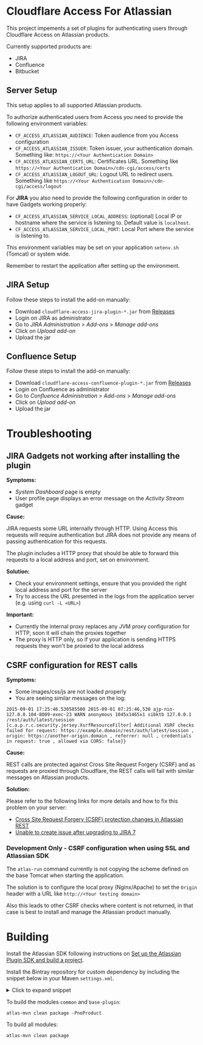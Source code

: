 # Cloudflare Access For Atlassian

This project impements a set of plugins for authenticating users through Cloudflare Access on Atlassian products.

Currently supported products are:
- JIRA
- Confluence
- Bitbucket

## Server Setup

This setup applies to all supported Atlassian products.

To authorize authenticated users  from Access you need to provide the following environment variables:
- `CF_ACCESS_ATLASSIAN_AUDIENCE`: Token audience from you Access configuration
- `CF_ACCESS_ATLASSIAN_ISSUER`: Token issuer, your authentication domain. Something like: `https://<Your Authentication Domain>`
- `CF_ACCESS_ATLASSIAN_CERTS_URL`: Certificates URL. Something like `https://<Your Authentication Domain>/cdn-cgi/access/certs`
- `CF_ACCESS_ATLASSIAN_LOGOUT_URL`: Logout URL to redirect users. Something like `https://<Your Authentication Domain>/cdn-cgi/access/logout`

For **JIRA** you also need to provide the following configuration in order to have Gadgets working properly:

- `CF_ACCESS_ATLASSIAN_SERVICE_LOCAL_ADDRESS`: (optional) Local IP or hostname where the service is listening to. Default value is `localhost`.
- `CF_ACCESS_ATLASSIAN_SERVICE_LOCAL_PORT`: Local Port where the service is listening to.

This environment variables may be set on your application `setenv.sh` (Tomcat) or system wide.

Remember to restart the application after setting up the environment.

## JIRA Setup

Follow these steps to install the add-on manually:

- Download `cloudflare-access-jira-plugin-*.jar` from [Releases](https://github.com/cloudflare/cloudflare-access-for-atlassian/releases/) 
- Login on JIRA as administrator
- Go to *JIRA Administration* > *Add-ons* > *Manage add-ons*
- Click on *Upload add-on*
- Upload the jar

## Confluence Setup

Follow these steps to install the add-on manually:

- Download `cloudflare-access-confluence-plugin-*.jar` from [Releases](https://github.com/cloudflare/cloudflare-access-for-atlassian/releases/) 
- Login on Confluence as administrator
- Go to *Confluence Administration* > *Add-ons* > *Manage add-ons*
- Click on *Upload add-on*
- Upload the jar


# Troubleshooting

## JIRA Gadgets not working after installing the plugin

**Symptoms:**

- *System Dashboard* page is empty
- User profile page displays an error message on the *Activity Stream* gadget

**Cause:**

JIRA requests some URL internally through HTTP. Using Access this requests will require authentication but JIRA does not provide any means of passing authentication for this requests.

The plugin includes a HTTP proxy that should be able to forward this requests to a local address and port, set on environment.

**Solution:**

- Check your environment settings, ensure that you provided the right local address and port for the server
- Try to access the URL presented in the logs from the application server (e.g. using `curl -L <URL>`)

**Important:**

- Currently the internal proxy replaces any JVM proxy configuration for HTTP, soon it will chain the proxies together
- The proxy is HTTP only, so if your application is sending HTTPS requests they won't be proxied to the local address

## CSRF configuration for REST calls

**Symptoms:**

- Some images/css/js are not loaded properly
- You are seeing similar messages on the log:

```
2015-09-01 17:25:46.530585500 2015-09-01 07:25:46,530 ajp-nio-127.0.0.104-8009-exec-23 WARN anonymous 1045x1465x1 sibktb 127.0.0.1 /rest/auth/latest/session [c.a.p.r.c.security.jersey.XsrfResourceFilter] Additional XSRF checks failed for request: https://example.domain/rest/auth/latest/session , origin: https://another-origin.domain , referrer: null , credentials in request: true , allowed via CORS: false}}
```
**Cause:**

REST calls are protected against Cross Site Request Forgery (CSRF) and as requests are proxied through Cloudflare, the REST calls will fail with similar messages on Atlassian products.

**Solution:**

Please refer to the following links for more details and how to fix this problem on your server:

- [Cross Site Request Forgery (CSRF) protection changes in Atlassian REST](https://confluence.atlassian.com/kb/cross-site-request-forgery-csrf-protection-changes-in-atlassian-rest-779294918.html)
- [Unable to create issue after upgrading to JIRA 7](https://confluence.atlassian.com/jirakb/unable-to-create-issue-after-upgrading-to-jira-7-815588418.html)

### Development Only - CSRF configuration when using SSL and Atlassian SDK

The `atlas-run` command currently is not copying the scheme defined on the base Tomcat when starting the application.

The solution is to configure the local proxy (Nginx/Apache) to set the `Origin` header with a URL like `http://<Your testing domain>` 

Also this leads to other CSRF checks where content is not returned, in that case is best to install and manage the Atlassian product manually.

# Building


Install the Atlassian SDK following instructions on [Set up the Atlassian Plugin SDK and build a project](https://developer.atlassian.com/server/framework/atlassian-sdk/set-up-the-atlassian-plugin-sdk-and-build-a-project/).
 
Install the Bintray repository for custom dependency by including the snippet below in your Maven `settings.xml`.

<details><summary>Click to expand snippet</summary>
<p>

```
<?xml version="1.0" encoding="UTF-8" ?>
<settings xsi:schemaLocation='http://maven.apache.org/SETTINGS/1.0.0 http://maven.apache.org/xsd/settings-1.0.0.xsd'
          xmlns='http://maven.apache.org/SETTINGS/1.0.0' xmlns:xsi='http://www.w3.org/2001/XMLSchema-instance'>
    <!-- ... -->
    <profiles>
        <profile>
            <repositories>
                <repository>
                    <snapshots>
                        <enabled>false</enabled>
                    </snapshots>
                    <id>bintray-felipebn-maven</id>
                    <name>bintray</name>
                    <url>https://dl.bintray.com/felipebn/maven</url>
                </repository>
            </repositories>
            <pluginRepositories>
                <pluginRepository>
                    <snapshots>
                        <enabled>false</enabled>
                    </snapshots>
                    <id>bintray-felipebn-maven</id>
                    <name>bintray-plugins</name>
                    <url>https://dl.bintray.com/felipebn/maven</url>
                </pluginRepository>
            </pluginRepositories>
            <id>bintray</id>
        </profile>
    </profiles>
    <activeProfiles>
        <activeProfile>bintray</activeProfile>
    </activeProfiles>
    <!-- ... -->
</settings>
```

</p>
</details>


To build the modules `common` and `base-plugin`:

```
atlas-mvn clean package -PnoProduct
```

To build all modules:

```
atlas-mvn clean package
```

